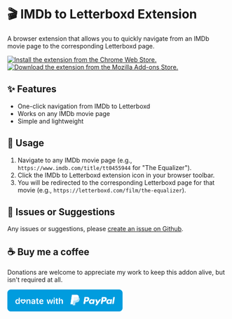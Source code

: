 # :clapper: IMDb to Letterboxd Extension

A browser extension that allows you to quickly navigate from an IMDb movie page to the corresponding Letterboxd page.

<a href="https://www.google.com/"><img src="https://user-images.githubusercontent.com/585534/107280622-91a8ea80-6a26-11eb-8d07-77c548b28665.png" alt="Install the extension from the Chrome Web Store."></a>
<a href="https://www.google.com/"><img src="https://user-images.githubusercontent.com/585534/107280546-7b9b2a00-6a26-11eb-8f9f-f95932f4bfec.png" alt="Download the extension from the Mozilla Add-ons Store."></a>

## :sparkles: Features

- One-click navigation from IMDb to Letterboxd
- Works on any IMDb movie page
- Simple and lightweight

## :movie_camera: Usage

1. Navigate to any IMDb movie page (e.g., `https://www.imdb.com/title/tt0455944` for "The Equalizer").
2. Click the IMDb to Letterboxd extension icon in your browser toolbar.
3. You will be redirected to the corresponding Letterboxd page for that movie (e.g., `https://letterboxd.com/film/the-equalizer`).

## :mega: Issues or Suggestions
Any issues or suggestions, please [create an issue on Github](https://github.com/bellmano/IMDb-to-Letterboxd_extension/issues).

## :coffee: Buy me a coffee
Donations are welcome to appreciate my work to keep this addon alive, but isn't required at all.

<!-- PayPal icon/button is used from this GitHub repo: https://github.com/andreostrovsky/donate-with-paypal -->
<a href="https://www.paypal.me/bellmano1"><img src="img/paypal.svg" height="50"></a>
